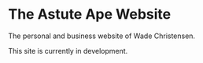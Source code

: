# The Astute Ape Website

The personal and business website of Wade Christensen.

This site is currently in development.
